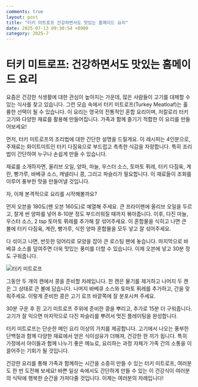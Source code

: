 ```yaml
---
comments: true
layout: post
title: "터키 미트로프 건강하면서도 맛있는 홈메이드 요리"
date: 2025-07-13 09:30:54 +0900
category: 2025-7
---
```


# 터키 미트로프: 건강하면서도 맛있는 홈메이드 요리

요즘은 건강한 식생활에 대한 관심이 높아지는 가운데, 많은 사람들이 고기를 대체할 수 있는 식사를 찾고 있습니다. 그런 모습 속에서 터키 미트로프(Turkey Meatloaf)는 훌륭한 선택이 될 수 있습니다. 이 요리는 영국의 전통적인 혼합 요리이며, 저칼로리 터키 고기와 다양한 재료를 활용해 만들어집니다. 가족과 함께 즐기기 적합한 이 요리를 만들어보세요!

먼저, 터키 미트로프의 조리법에 대한 간단한 설명을 드릴게요. 이 레시피는 4인분으로, 주재료는 화이트미트인 터키 다짐육으로 부드럽고 촉촉한 식감을 자랑합니다. 특히 조리법이 간단하여 누구나 손쉽게 만들 수 있습니다. 

재료를 소개하자면, 올리브 오일, 양파, 마늘, 우스터 소스, 토마토 퓌레, 터키 다짐육, 계란, 빵가루, 바베큐 소스, 캐넬리니 콩, 그리고 파슬리가 필요합니다. 이 재료들이 조화를 이루어 풍부한 맛을 만들어낼 것입니다. 

자, 이제 본격적으로 요리를 시작해볼까요?

먼저 오븐을 180도(팬 오븐 160도)로 예열해 주세요. 큰 프라이팬에 올리브 오일을 두르고, 잘게 썬 양파를 넣어 8-10분 정도 부드러워질 때까지 볶아줍니다. 이후, 다진 마늘, 우스터 소스, 2 tsp 토마토 퓌레를 추가해 잘 섞어주세요. 이 혼합물을 식히고 나면 큰 볼에 터키 다짐육, 계란, 빵가루, 식힌 양파 혼합물을 모두 넣고 잘 섞어주세요. 

다 섞이고 나면, 반듯한 덩어리로 모양을 잡아 큰 로스팅 팬에 놓습니다. 마지막으로 바베큐 소스를 덮여주면 더욱 맛있는 풍미를 더할 수 있습니다. 이제 오븐에 넣고 30분 정도 구워줍니다.

![터키 미트로프](https://www.themealdb.com/images/media/meals/ypuxtw1511297463.jpg)

그동안 두 개의 캔에서 콩을 준비할 차례입니다. 한 캔은 물기를 제거하고 나머지 두 캔은 그 상태로 큰 볼에 담습니다. 나머지 바베큐 소스와 토마토 퓌레를 추가하고, 간을 맞춰주세요. 이렇게 준비한 콩은 고기 로프 바깥쪽에 잘 분포시켜 주세요.

30분 구운 후 흰 고기 미트로프 주위에 준비한 콩을 뿌리고, 추가로 15분 더 구워줍니다. 고기가 잘 익으면 마지막으로 다진 파슬리를 뿌려서 멋진 플레이팅을 완성합니다.

터키 미트로프는 단순한 메인 요리 이상의 가치를 제공합니다. 고기에서 나오는 풍부한 단백질과 함께 다양한 재료에서 얻은 식이섬유가 더해져, 건강한 한 끼가 됩니다. 특히 가정에서 아이들과 함께 나누기 좋은 메뉴로, 요리하는 과정 자체가 가족 간의 소통을 이끌어주는 기회가 될 것입니다.

건강한 요리를 통해 가족과 함께하는 시간을 소중히 만들 수 있는 터키 미트로프, 여러분도 한 번 도전해 보세요! 바쁜 일상 속에서도 간단하게 만들 수 있는 이 건강식이 여러분의 식탁에 행복한 순간을 가져다줄 것입니다. 이제는 여러분의 차례입니다!